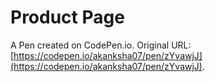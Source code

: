 # Product Page

A Pen created on CodePen.io. Original URL: [https://codepen.io/akanksha07/pen/zYvawjJ](https://codepen.io/akanksha07/pen/zYvawjJ).


